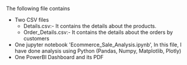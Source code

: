The following file contains
  - Two CSV files
      - Details.csv:- It contains the details about the products.
      - Order_Details.csv:- It contains the details about the orders by customers
  - One jupyter notebook 'Ecommerce_Sale_Analysis.ipynb', In this file, I have done analysis using Python (Pandas, Numpy, Matplotlib, Plotly)
  - One PowerBI Dashboard and its PDF
